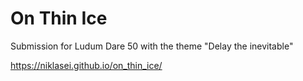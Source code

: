 # On Thin Ice

Submission for Ludum Dare 50 with the theme "Delay the inevitable"

https://niklasei.github.io/on_thin_ice/
